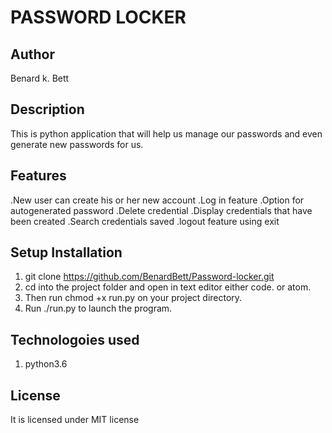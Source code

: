 # PASSWORD LOCKER
## Author
Benard k. Bett
## Description
This is python application that will help us manage our passwords and even generate new passwords for us.
## Features
.New user can create his or her new account
.Log in feature
.Option for autogenerated password
.Delete credential
.Display credentials that have been created
.Search credentials saved
.logout feature using exit
## Setup Installation
1. git clone https://github.com/BenardBett/Password-locker.git
2. cd into the project folder and open in text editor either code. or atom.
3. Then run chmod +x run.py on your project directory.
4. Run ./run.py to launch the program.

## Technologoies used
1. python3.6
## License
It is licensed under MIT license